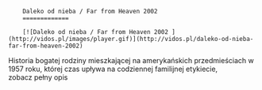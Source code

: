 
        Daleko od nieba / Far from Heaven 2002 
        =============
        
        [![Daleko od nieba / Far from Heaven 2002 ](http://vidos.pl/images/player.gif)](http://vidos.pl/daleko-od-nieba-far-from-heaven-2002)
        
        
 Historia bogatej rodziny mieszkającej na amerykańskich przedmieściach w 1957 roku, której czas upływa na codziennej familijnej etykiecie, zobacz pełny opis
    